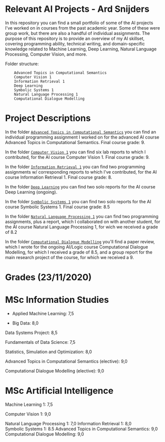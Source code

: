 # Relevant AI Projects - Ard Snijders

In this repository you can find a small portfolio of some of the AI projects I've worked on in courses from the past academic year. Some of these were group work, but there are also a handful of individual assignments. The purpose of this repository is to provide an overview of my AI skillset, covering programming ability, technical writing, and domain-specific knowledge related to Machine Learning, Deep Learning, Natural Language Processing, Computer Vision, and more.

Folder structure:

```
	Advanced Topics in Computational Semantics
	Computer Vision 1
	Information Retrieval 1
	Deep Learning
	Symbolic Systems 1
	Natural Language Processing 1
	Computational Dialogue Modelling
```

# Project Descriptions
In the folder [```Advanced Topics in Computational Semantics```](https://github.com/asnijders/relevantAIprojects/tree/master/Advanced%20Topics%20in%20Computational%20Semantics) you can find an individual programming assignment I worked on for the advanced AI course Advanced Topics in Computational Semantics. Final course grade: 9.

In the folder [```Computer Vision 1```](https://github.com/asnijders/relevantAIprojects/tree/master/Computer%20Vision%201) you can find six lab reports to which I contributed, for the AI course Computer Vision 1. Final course grade: 9.

In the folder [```Information Retrieval 1```](https://github.com/asnijders/relevantAIprojects/tree/master/Information%20Retrieval%201) you can find two programming assignments w/ corresponding reports to which I've contributed, for the AI course Information Retrieval 1. Final course grade: 8.

In the folder [```Deep Learning```](https://github.com/asnijders/relevantAIprojects/tree/master/Deep%20Learning) you can find two solo reports for the AI course Deep Learning (ongoing).

In the folder [```Symbolic Systems 1```](https://github.com/asnijders/relevantAIprojects/tree/master/Symbolic%20Systems%201) you can find two solo reports for the AI course Symbolic Systems 1. Final course grade: 8.5

In the folder [```Natural Language Processing 1```](https://github.com/asnijders/relevantAIprojects/tree/master/Natural%20Language%20Processing%201) you can find two programming assignments, plus a report, which I collaborated on with another student, for the AI course Natural Language Processing 1, for wich we received a grade of 8.2

In the folder [```Computational Dialogue Modelling```](https://github.com/asnijders/relevantAIprojects/tree/master/Computational%20Dialogue%20Modelling) you'll find a paper review, which I wrote for the ongoing AI/Logic course Computational Dialogue Modelling, for which I received a grade of 8.5, and a group report for the main research project of the course, for which we received a 9.

# Grades (23/11/2020)

# MSc Information Studies

* Applied Machine Learning: 7,5	

* Big Data: 8,0	

Data Systems Project: 8,5	

Fundamentals of Data Science: 7,5	

Statistics, Simulation and Optimization: 8,0

Advanced Topics in Computational Semantics (elective): 9,0

Computational Dialogue Modelling (elective): 9,0

# MSc Artificial Intelligence

Machine Learning 1: 7,5	

Computer Vision 1: 9,0

Natural Language Processing 1: 7,0
Information Retrieval 1: 8,0		
Symbolic Systems 1: 8.5
Advanced Topics in Computational Semantics: 9,0	
Computational Dialogue Modelling: 9,0		
